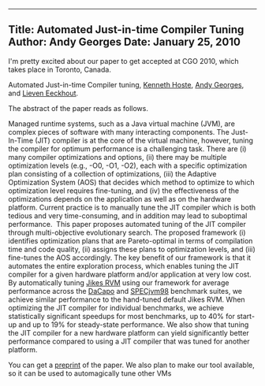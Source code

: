 -----
Title:  Automated Just-in-time Compiler Tuning
Author: Andy Georges
Date: January 25, 2010
-----







I'm pretty excited about our paper to get accepted at CGO 2010, which
takes place in Toronto, Canada.


Automated Just-in-time Compiler tuning, [Kenneth
Hoste](http://www.elis.ugent.be/~kehoste), [Andy
Georges](http://itkovian.net/base), and [Lieven
Eeckhout](http://www.elis.ugent.be/~leeckhou).


The abstract of the paper reads as follows.


Managed runtime systems, such as a Java virtual machine (JVM), are
complex pieces of software with many interacting components. The
Just-In-Time (JIT) compiler is at the core of the virtual machine,
however, tuning the compiler for optimum performance is a challenging
task. There are (i) many compiler optimizations and options, (ii) there
may be multiple optimization levels (e.g., -O0, -O1, -O2), each with a
specific optimization plan consisting of a collection of optimizations,
(iii) the Adaptive Optimization System (AOS) that decides which method
to optimize to which optimization level requires fine-tuning, and (iv)
the effectiveness of the optimizations depends on the application as
well as on the hardware platform. Current practice is to manually tune
the JIT compiler which is both tedious and very time-consuming, and in
addition may lead to suboptimal performance.  This paper proposes
automated tuning of the JIT compiler through multi-objective
evolutionary search. The proposed framework (i) identifies optimization
plans that are Pareto-optimal in terms of compilation time and code
quality, (ii) assigns these plans to optimization levels, and (iii)
fine-tunes the AOS accordingly. The key benefit of our framework is that
it automates the entire exploration process, which enables tuning the
JIT compiler for a given hardware platform and/or application at very
low cost.  By automatically tuning [Jikes RVM](http://jikesrvm.org/)
using our framework for average performance across the
[DaCapo](http://dacapobench.org/) and
[SPECjvm98](http://www.spec.org/jvm98) benchmark suites, we achieve
similar performance to the hand-tuned default Jikes RVM. When optimizing
the JIT compiler for individual benchmarks, we achieve statistically
significant speedups for most benchmarks, up to 40% for start-up and up
to 19% for steady-state performance. We also show that tuning the JIT
compiler for a new hardware platform can yield significantly better
performance compared to using a JIT compiler that was tuned for another
platform. 


You can get a
[preprint](http://itkovian.net/base/files/papers/cgo2010-hoste-preprint.pdf)
of the paper. We also plan to make our tool available, so it can be used
to automagically tune other VMs 
